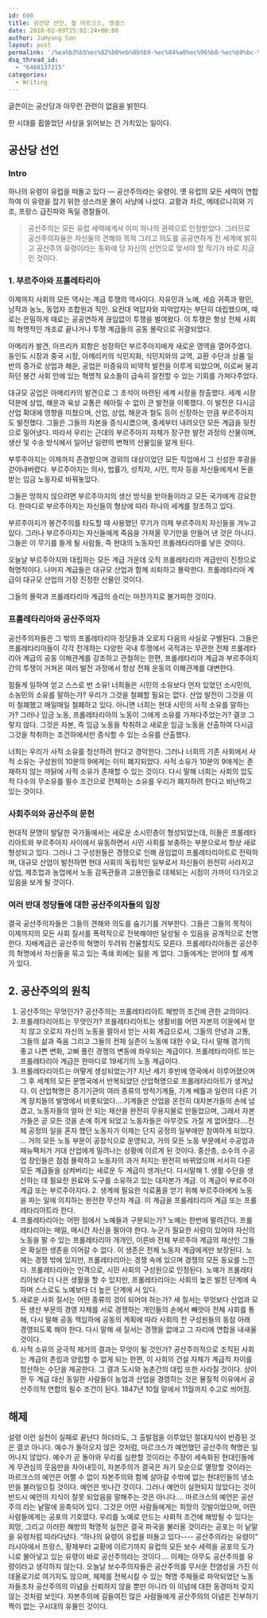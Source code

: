 ```yaml
---
id: 690
title: 공산당 선언, 칼 마르크스, 엥겔스
date: 2018-02-09T15:02:24+00:00
author: JuHyung Son
layout: post
permalink: '/%ea%b3%b5%ec%82%b0%eb%8b%b9-%ec%84%a0%ec%96%b8-%ec%b9%bc-%eb%a7%88%eb%a5%b4%ed%81%ac%ec%8a%a4-%ec%97%a5%ea%b2%94%ec%8a%a4/'
dsq_thread_id:
  - "6468137215"
categories:
  - Writing
---
```


글쓴이는 공산당과 아무런 관련이 없음을 밝힌다.

한 시대를 휩쓸었던 사상을 읽어보는 건 가치있는 일이다.
<h2>공산당 선언</h2>
<h3>Intro</h3>
하나의 유령이 유럽을 떠돌고 있다 — 공산주의라는 유령이. 옛 유럽의 모든 세력이 연합하여 이 유령을 잡기 위한 성스러운 몰이 사냥에 나섰다. 교황과 차르, 메테르니히와 기조, 프랑스 급진파와 독일 경찰들이.
<blockquote>
공산주의는 모든 유럽 세력에게서 이미 하나의 권력으로 인정받았다. 그러므로 공산주의자들은 자신들의 견해와 목적 그리고 의도를 공공연하게 전 세계에 밝히고 공산주의 유령이라는 동화에 당 자신의 선언으로 맞서야 할 적기가 바로 지금인 것이다.</blockquote>
<h3>1. 부르주아와 프롤레타리아</h3>
이제까지 사회의 모든 역사는 계급 투쟁의 역사이다. 자유민과 노예, 세습 귀족과 평민, 남작과 농노, 동업자 조합원과 직인. 요컨대 억압자와 피억압자는 부단히 대립했으며, 때로는 은밀하게 때로는 공공연하게 끊임없이 투쟁을 벌여왔다. 이 투쟁은 항상 전체 사회의 혁명적인 개조로 끝나거나 투쟁 계급들의 공동 몰락으로 귀결되었다.

아메리카 발견, 아프리카 회항은 성장하던 부르주아지에게 새로운 영역을 열어주었다. 동인도 시장과 중국 시장, 아메리카의 식민지화, 식민지와의 교역, 교환 수단과 상품 일반의 증가로 상업과 해운, 공업은 미증유의 비약적 발전을 이루게 되었으며, 이로써 붕괴하던 봉건 사회 안에 있는 혁명적 요소들이 급속히 잘전할 수 있는 기회를 가져다주었다.

대규모 공업은 아메리카의 발견으로 그 초석이 마련된 세계 시장을 창출했다. 세계 시장 덕분에 상업, 해운과 육상 교통은 헤아릴 수 없이 큰 발전을 이룩했다. 이 발전은 다시금 산업 확대에 영향을 미쳤으며, 산업, 상업, 해운과 철도 등이 신장하는 만큼 부르주아지도 발전했다. 그들은 그들의 자본을 증식시켰으며, 중세부터 내려오던 모든 계급을 뒷전으로 밀어냈다.
따라서 우리는 근대의 부르주아지 자체가 장구한 발전 과정의 산물이며, 생산 및 수송 방식에서 일어난 일련의 변혁의 산물임을 알게 된다.

부루주아지는 이제까지 존경받으며 경외의 대상이었던 모든 직업에서 그 신성한 후광을 걷어내버렸다. 부르주아지는 의사, 법률가, 성직자, 시인, 학자 등을 자신들에게서 돈을 받는 임금 노동자로 바꿔놓았다.

그들은 망하지 않으려면 부르주아지의 생산 방식을 받아들이라고 모든 국가에게 강요한다. 한마디로 부르주아지는 자신들의 형상에 따라 하나의 세계를 창조하고 있다.

부르주아지가 봉건주의를 타도할 때 사용했던 무기가 이제 부르주아지 자신들을 겨누고 있다. 그러나 부르주아지는 자신들에게 죽음을 가져올 무기만을 만들어 낸 것은 아니다. 그들은 이 무기를 들게 될 사람들, 즉 현대의 노동자인 프롤레타리아를 낳은 것이다.

오늘날 부르주아지와 대립하는 모든 계급 가운데 오직 프롤레타리아 게급만이 진정으로 혁명적이다. 나머지 계급들은 대규모 산업과 함께 쇠퇴하고 몰락한다. 프롤레타리아 계급이 대규모 산업의 가장 진정한 산물인 것이다.

그들의 몰락과 프롤레타리아 계급의 승리는 마찬가지로 불가피한 것이다.
<h3>프롤레타리아와 공산주의자</h3>
공산주의자들은 그 밖의 프롤레타리아 정당들과 오로지 다음의 사실로 구별된다. 그들은 프롤레타리아들이 각각 전개하는 다양한 국내 투쟁에서 국적과는 무관한 전체 프롤레타리아 계급의 공동 이해관계를 강조하고 관철하는 한편, 프롤레타리아 계급과 부르주아지 간의 투쟁이 거쳐온 여러 발전 과정에서 항상 전체 운동의 이해관계를 대변한다.

힘들게 일하여 얻고 스스로 번 소유! 너희들은 시민의 소유보다 먼저 있었던 소시민의, 소농민의 소유를 말하는가? 우리가 그것을 철폐할 필요는 없다. 산업 발전이 그것을 이미 철폐했고 매일매일 철폐하고 있다.
아니면 너희는 현대 시민의 사적 소유를 말하는가?
그러나 임금 노동, 프롤레타리아의 노동이 그에게 소유를 가져다주었는가? 결코 그렇지 않다. 그것은 자본, 즉 임금 노동을 착취하고 새로운 임금 노동을 산출하여 다시금 그것을 착취하는 조건하에서만 증식할 수 있는 소유를 산출했다.

너희는 우리가 사적 소유를 청산하려 한다고 경악한다. 그러나 너희의 기존 사회에서 사적 소유는 구성원의 10분의 9에게는 이미 폐지되었다. 사적 소유가 10분의 9애게는 존재하지 않는 까닭에 사적 소유가 존재할 수 있는 것이다. 다시 말해 너희는 사회의 압도적 다수의 무소유를 필수 조건으로 전체하는 소유를 우리가 폐지하려 한다고 비난하고 있는 것이다.
<h3>사회주의와 공산주의 문헌</h3>
현대적 문명이 발달한 국가들에서는 새로운 소시민층이 형성되었는데, 이들은 프롤레타리아트와 부르주아지 사이에서 유동하면서 시민 사회를 보충하는 부분으로서 항상 새로 형성되고 있다. 그러나 그 구성원들은 경쟁으로 인해 끊임없이 프롤레타리아트로 전락하며, 대규모 산업이 발전하면 현대 사회의 독립적인 일부로서 자신들이 완전히 사라지고 상업, 제조업과 농업에서 노동 감독관들과 고용인들로 대체되는 시점이 가까이 다가오고 있음을 보게 될 것이다.
<h3>여러 반대 정당들에 대한 공산주의자들의 입장</h3>
결국 공산주의자들은 그들의 견해와 의도를 숨기기를 거부한다. 그들은 그들의 목적이 이제까지의 모든 사회 질서를 폭력적으로 전복해야만 달성될 수 있음을 공개적으로 천명한다. 지배계급은 공산주의 혁명이 두려워 전율할지도 모른다. 프롤레타리아들은 공산주의 혁명에서 자신들을 묶고 있는 족쇄 외에는 잃을 게 없다. 그들에게는 얻어야 할 세계가 있다.
<h2>2. 공산주의의 원칙</h2>
<ol>
 	<li>공산주의는 무엇인가?
공산주의는 프롤레타리아트 해방의 조건에 관한 교의이다.</li>
 	<li>프롤레타리아트는 무엇인가?
프롤레타리아트는 생활비를 어떤 자본의 이윤에서 얻지 않고 오로지 자신의 노동을 팔아서 얻는 사회 계급으로서, 그들의 안녕과 고통, 그들의 삶과 죽음 그리고 그들의 전체 실존이 노동에 대한 수요, 다시 말해 경기의 좋고 나쁜 변화, 고삐 풀린 경쟁의 변동에 좌우되는 계급이다. 프롤레타리아트 또는 프롤레타리아 계급은 한마디로 19세기의 노동 계급이다.</li>
 	<li>프롤레타리아트는 어떻게 생성되었는가?
지난 세기 후반에 영국에서 이루어졌으며 그 후 세계의 모든 문명국에서 반복되었던 산업혁명으로 프롤레타리아트가 생겨났다. 이 산업혁명은 증기기관의 여러 종류의 방적기계들, 기계 베틀과 일련의 다른 기계 장치들의 발명에서 비롯되었다….기계들은 산업을 온전히 대자본가들의 손에 넘겼고, 노동자들의 얼마 안 되는 재산을 완전히 무용지물로 만들었으며, 그래서 자본가들은 곧 모든 것을 손에 쥐게 되었고 노동자들은 아무것도 가질 게 없어졌다….전체 공정의 일을 혼자 했던 노동자가 이제는 단지 공정의 일부에만 참여하게 되었다. … 거의 모든 노동 부문이 공장식으로 운영되고, 거의 모든 노동 부문에서 수공업과 매뉴팩처가 거대 산업에게 밀려나는 상황에 이르게 된 것이다. 중산층, 소수의 수공업 장인들은 점점 몰락하고 노동자의 과거 처지는 완전히 바뀌었으며 서서히 다른 모든 계급들을 삼켜버리는 새로운 두 계급이 생겨난다. 다시말해 1. 생활 수단을 생산하는 데 필요한 원료와 도구를 소유하고 있는 대자본가 계급. 이 계급이 부르주아 계급 또는 부르주아지다. 2. 생계에 필요한 식료품을 얻기 위해 부르주아에게 노동을 파는 일에 의지하는 완전한 무산자 계급. 이 계급을 프롤레타리아 계급 또는 프롤레타리아트라 한다.</li>
 	<li>프롤레타리아는 어떤 점에서 노예들과 구분되는가?
노예는 한번에 팔려간다. 프롤레타리아는 매일, 매시간 자신을 팔아야 한다. 누군가 필요한 사람이 있어야 자신의 노동을 팔 수 있는 프롤레타리아 개개인, 이른바 전체 부르주아 계급의 재산인 그들은 확실한 생존을 이어갈 수 없다. 이 생존은 전체 노동자 계급에게만 보장된다. 노예는 경쟁 밖에 있지만, 프롤레타리아는 경쟁 속에 있으며 경쟁의 모든 동요를 느낀다. 프롤레타리아는 인격으로, 시민 사회의 구성원으로 인정된다. 노예가 프롤레타리아보다 더 나은 생활을 할 수 있지만, 프롤레타리아는 사회의 높은 발전 단계에 속하며 스스로도 노예보다 더 높은 단계에 서 있다.</li>
 	<li>새로운 사회 질서는 어떤 종류의 것이 되어야 하는가?
새 질서는 무엇보다 산업과 모든 생산 부문의 경영 자체를 서로 경쟁하는 개인들의 손에서 빼앗아 전체 사회를 통해, 다시 말해 공동 책임하에 공동의 계획에 따라 사회의 전 구성원들의 동참 아래 경영되도록 해야 한다. 다시 말해 새 질서는 경쟁을 없애고 그 자리에 연합을 내새울 것이다.</li>
 	<li>사적 소유의 궁극적 제거의 결과는 무엇이 될 것인가?
공산주의적으로 조직된 사회는 계급의 존립과 양립할 수 없게 되는 한편, 이 사회의 건설 자체가 계급적 차이를 청산하는 수단을 제공한다. 그 결과 도시와 농촌간의 대립 또한 사라질 것이다. 상이한 두 계급 대신 동일한 사람들이 농업과 산업을 경영하는 것은 물질적 이유에서 공산주의적 연합의 필수 조건이 된다.
1847년 10월 말에서 11월까지 수고로 씌어짐.</li>
</ol>
<h2>해제</h2>
설령 이런 실천이 실패로 끝난다 하더라도, 그 출발점을 이루었던 절대지식이 반증된 것은 결코 아니다. 예수가 돌아오지 않은 것처럼, 마르크스가 예언했던 공산주의 혁명은 일어나지 않았다. 예수가 곧 돌아와 우리를 심판할 것이라는 주장이 세속화된 현대인들에게 무관심의 웃음만을 자아내듯이, 자본주의가 결국은 자기 모순으로 멸망할 것이라는 마르크스의 예언은 어쩔 수 없이 자본주의와 함께 살아갈 수밖에 없는 현대인들의 냉소만을 불러일으킬 것이다. 예언은 빗나간 것이다. 그러나 예언이 실현되지 않았다는 것이 반드시 예언의 지식이 잘못 되었음을 말해주는 것은 아니다....
마르크스의 예언은 공산주의 라는 낱말에 응축되어 있다. 그것은 어떤 사람들에게는 희망의 깃발이었으며, 어떤 사람들에게는 공포의 기호였다. 우리를 노예로 만드는 사회적 조건에 해방될 수 있다는 희망, 그리고 이러한 해방의 혁명적 실천은 결국 파국을 불러올 것이라는 공포는 이 낱말을 유령처럼 따라다녔다. “하나의 유령이 유럽을 떠돌고 있다---- 공산주의라는 유령이” 러시아에서 프랑스, 황제부터 교황에 이르기까지 유럽의 모든 보수 세력을 공포의 도가니로 몰아넣고 있는 유령이 바로 공산주의라는 것이다....
이제는 아무도 공산주의를 유령이라고 생각하지 않는다. 오늘날 보수주의자들은 공산주의를 무서운 전염성을 가진 이데올로기로 여기지도 않으며, 체제를 전복시킬 수 있는 혁명 주체들로 파악되었던 노동자들조차 공산주의의 이념을 신뢰하지 않을 뿐만 아니라 이 이념에 대한 동경마저 갖지 않는 것처럼 보인다. 자본주의에 길들여진 많은 사람들에게 공산주의의 이념은 진부하기 짝이 없는 구시대의 유물인 것이다.
